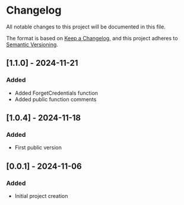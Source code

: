 # Changelog

All notable changes to this project will be documented in this file.

The format is based on [Keep a Changelog](https://keepachangelog.com/en/1.1.0/),
and this project adheres to [Semantic Versioning](https://semver.org/spec/v2.0.0.html).

## [1.1.0] - 2024-11-21

### Added

- Added ForgetCredentials function
- Added public function comments

## [1.0.4] - 2024-11-18

### Added

- First public version

## [0.0.1] - 2024-11-06

### Added

- Initial project creation